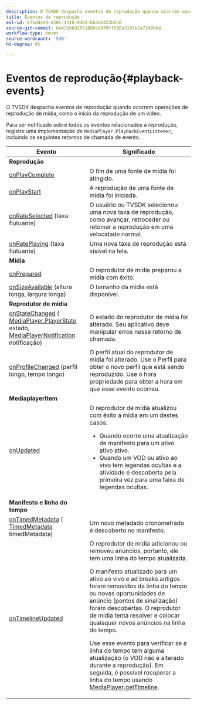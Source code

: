 ```yaml
---
description: O TVSDK despacha eventos de reprodução quando ocorrem operações de reprodução de mídia, como o início da reprodução de um vídeo.
title: Eventos de reprodução
exl-id: 675dd444-d58c-4316-9d62-b64e6433b650
source-git-commit: be43bbbd1051886c8979ff590a3197b2a7249b6a
workflow-type: tm+mt
source-wordcount: '530'
ht-degree: 0%

---
```


# Eventos de reprodução{#playback-events}

O TVSDK despacha eventos de reprodução quando ocorrem operações de reprodução de mídia, como o início da reprodução de um vídeo.

Para ser notificado sobre todos os eventos relacionados à reprodução, registre uma implementação de `MediaPlayer.PlaybackEventListener`, incluindo os seguintes retornos de chamada de evento.

<table frame="all" colsep="1" rowsep="1"> 
 <thead> 
  <tr rowsep="1"> 
   <th colname="1" class="entry"> Evento </th> 
   <th colname="2" class="entry"> Significado </th> 
  </tr> 
 </thead>
 <tbody> 
  <tr rowsep="1"> 
   <td colname="col1"><b>Reprodução</b> </td> 
   <td colname="col2"> </td> 
  </tr> 
  <tr rowsep="1"> 
   <td colname="1"> <a href="https://help.adobe.com/en_US/primetime/api/psdk/javadoc_1.4/com/adobe/mediacore/MediaPlayer.PlaybackEventListener.html#onPlayComplete%28%29" format="html" scope="external"> onPlayComplete</a> </td> 
   <td colname="2"> O fim de uma fonte de mídia foi atingido. </td> 
  </tr> 
  <tr rowsep="1"> 
   <td colname="1"> <a href="https://help.adobe.com/en_US/primetime/api/psdk/javadoc_1.4/com/adobe/mediacore/MediaPlayer.PlaybackEventListener.html#onPlayStart%28%29" format="html" scope="external"> onPlayStart</a> </td> 
   <td colname="2"> A reprodução de uma fonte de mídia foi iniciada. </td> 
  </tr> 
  <tr rowsep="1"> 
   <td colname="1"> <a href="https://help.adobe.com/en_US/primetime/api/psdk/javadoc_1.4/com/adobe/mediacore/MediaPlayer.PlaybackEventListener.html#onRateSelected%28float%29" format="html" scope="external"> onRateSelected</a> (taxa flutuante) </td> 
   <td colname="2"> O usuário ou TVSDK selecionou uma nova taxa de reprodução, como avançar, retroceder ou retomar a reprodução em uma velocidade normal. </td> 
  </tr> 
  <tr rowsep="1"> 
   <td colname="1"><a href="https://help.adobe.com/en_US/primetime/api/psdk/javadoc_1.4/com/adobe/mediacore/MediaPlayer.PlaybackEventListener.html#onRatePlaying%28float%29" format="html" scope="external"> onRatePlaying</a> (taxa flutuante) </td> 
   <td colname="2"> Uma nova taxa de reprodução está visível na tela. </td> 
  </tr> 
  <tr rowsep="1"> 
   <td colname="col1"><b>Mídia</b> </td> 
   <td colname="col2"> </td> 
  </tr> 
  <tr rowsep="1"> 
   <td colname="1"> <a href="https://help.adobe.com/en_US/primetime/api/psdk/javadoc_1.4/com/adobe/mediacore/MediaPlayer.PlaybackEventListener.html#onPrepared%28%29" format="html" scope="external"> onPrepared</a> </td> 
   <td colname="2"> O reprodutor de mídia preparou a mídia com êxito. </td> 
  </tr> 
  <tr rowsep="1"> 
   <td colname="1"> <a href="https://help.adobe.com/en_US/primetime/api/psdk/javadoc_1.4/com/adobe/mediacore/MediaPlayer.PlaybackEventListener.html#onSizeAvailable%28long,%20long%29" format="html" scope="external"> onSizeAvailable</a> (altura longa, largura longa) </td> 
   <td colname="2"> O tamanho da mídia está disponível. </td> 
  </tr> 
  <tr rowsep="1"> 
   <td colname="col1"><b>Reprodutor de mídia</b> </td> 
   <td colname="col2"> </td> 
  </tr> 
  <tr rowsep="1"> 
   <td colname="1"><a href="https://help.adobe.com/en_US/primetime/api/psdk/javadoc_1.4/com/adobe/mediacore/MediaPlayer.PlaybackEventListener.html#onStateChanged%28com.adobe.mediacore.MediaPlayer.PlayerState,com.adobe.mediacore.MediaPlayerNotification%29" format="html" scope="external"> onStateChanged</a> (<a href="https://help.adobe.com/en_US/primetime/api/psdk/javadoc_1.4/com/adobe/mediacore/MediaPlayer.PlayerState.html" format="html" scope="external"> MediaPlayer.PlayerState</a> estado, <a href="https://help.adobe.com/en_US/primetime/api/psdk/javadoc_1.4/com/adobe/mediacore/MediaPlayerNotification.html" format="html" scope="external"> MediaPlayerNotification</a> notificação) </td> 
   <td colname="2"> O estado do reprodutor de mídia foi alterado. Seu aplicativo deve manipular erros nesse retorno de chamada. </td> 
  </tr> 
  <tr rowsep="1"> 
   <td colname="1"> <a href="https://help.adobe.com/en_US/primetime/api/psdk/javadoc_1.4/com/adobe/mediacore/MediaPlayer.PlaybackEventListener.html#onProfileChanged%28long,%20long%29" format="html" scope="external"> onProfileChanged</a> (perfil longo, tempo longo) </td> 
   <td colname="2"> O perfil atual do reprodutor de mídia foi alterado. Use o <span class="codeph"> Perfil</span> para obter o novo perfil que está sendo reproduzido. Use o <span class="codeph"> hora</span> propriedade para obter a hora em que esse evento ocorreu. </td> 
  </tr> 
  <tr rowsep="1"> 
   <td colname="col1"><b>MediaplayerItem</b> </td> 
   <td colname="col2"> </td> 
  </tr> 
  <tr rowsep="1"> 
   <td colname="1"><a href="https://help.adobe.com/en_US/primetime/api/psdk/javadoc_1.4/com/adobe/mediacore/MediaPlayer.PlaybackEventListener.html#onUpdated%28%29" format="html" scope="external"> onUpdated</a> </td> 
   <td colname="2">O reprodutor de mídia atualizou com êxito a mídia em um destes casos: 
    <ul> 
     <li>Quando ocorre uma atualização de manifesto para um ativo ativo ativo.</li> 
     <li>Quando um VOD ou ativo ao vivo tem legendas ocultas e a atividade é descoberta pela primeira vez para uma faixa de legendas ocultas. </li> 
    </ul> </td> 
  </tr> 
  <tr rowsep="1"> 
   <td colname="col1"><b>Manifesto e linha do tempo</b></td> 
   <td colname="col2"> </td> 
  </tr> 
  <tr rowsep="1"> 
   <td colname="1"> <a href="https://help.adobe.com/en_US/primetime/api/psdk/javadoc_1.4/com/adobe/mediacore/MediaPlayer.PlaybackEventListener.html#onTimedMetadata%28com.adobe.mediacore.metadata.TimedMetadata%29" format="html" scope="external"> onTimedMetadata</a> (<a href="https://help.adobe.com/en_US/primetime/api/psdk/javadoc_1.4/com/adobe/mediacore/metadata/TimedMetadata.html" format="html" scope="external"> TimedMetadata</a> timedMetadata) </td> 
   <td colname="2"> Um novo metadado cronometrado é descoberto no manifesto. </td> 
  </tr> 
  <tr rowsep="0"> 
   <td colname="1"><a href="https://help.adobe.com/en_US/primetime/api/psdk/javadoc_1.4/com/adobe/mediacore/MediaPlayer.PlaybackEventListener.html#onTimelineUpdated%28%29" format="html" scope="external"> onTimelineUpdated</a> </td> 
   <td colname="2">O reprodutor de mídia adicionou ou removeu anúncios, portanto, ele tem uma linha do tempo atualizada. <p>O manifesto atualizado para um ativo ao vivo e ad breaks antigos foram removidos da linha do tempo ou novas oportunidades de anúncio (pontos de sinalização) foram descobertas. O reprodutor de mídia tenta resolver e colocar quaisquer novos anúncios na linha do tempo. </p><p> Use esse evento para verificar se a linha do tempo tem alguma atualização (o VOD não é alterado durante a reprodução). Em seguida, é possível recuperar a linha do tempo usando <a href="https://help.adobe.com/en_US/primetime/api/psdk/javadoc_1.4/com/adobe/mediacore/MediaPlayer.html#getTimeline%28%29" format="html" scope="external"> MediaPlayer.getTimeline</a>. </p> </td> 
  </tr> 
 </tbody> 
</table>
